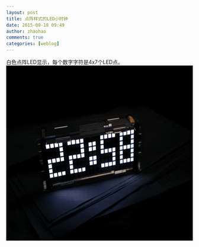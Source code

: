 ```yaml
---
layout: post
title: 点阵样式的LED小时钟
date: 2015-09-18 09:49
author: zhaohao
comments: true
categories: [weblog]
---
```

白色点阵LED显示，每个数字字符是4x7个LED点。
<a href="/Resource/SIMG-2015-08-03-22-57-23.jpg"><img src="/Resource/SIMG-2015-08-03-22-57-23.jpg" alt="SIMG-2015-08-03 22-57-23" width="660" height="473" class="alignnone size-large wp-image-894" /></a>
